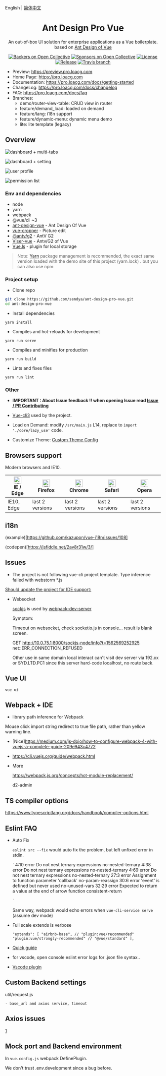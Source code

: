 English | [简体中文](./README.zh-CN.md)

<h1 align="center">Ant Design Pro Vue</h1>
<div align="center">
An out-of-box UI solution for enterprise applications as a Vue boilerplate. based on  <a href="https://vuecomponent.github.io/ant-design-vue/docs/vue/introduce-cn/" target="_blank">Ant Design of Vue</a>
</div>

<div align="center">

[![Backers on Open Collective](https://opencollective.com/ant-design-pro-vue/backers/badge.svg)](#backers) [![Sponsors on Open Collective](https://opencollective.com/ant-design-pro-vue/sponsors/badge.svg)](#sponsors) [![License](https://img.shields.io/npm/l/package.json.svg?style=flat)](https://github.com/sendya/ant-design-pro-vue/blob/master/LICENSE)
[![Release](https://img.shields.io/github/release/sendya/ant-design-pro-vue.svg?style=flat)](https://github.com/sendya/ant-design-pro-vue/releases/latest)
[![Travis branch](https://travis-ci.org/sendya/ant-design-pro-vue.svg?branch=master)](https://travis-ci.org/sendya/ant-design-pro-vue)

</div>

- Preview: https://preview.pro.loacg.com
- Home Page: https://pro.loacg.com
- Documentation: https://pro.loacg.com/docs/getting-started
- ChangeLog: https://pro.loacg.com/docs/changelog
- FAQ: https://pro.loacg.com/docs/faq
- Branches: 
  - demo/router-view-table: CRUD view in router
  - feature/demand_load: loaded on demand
  - feature/lang: i18n support
  - feature/dynamic-menu: dynamic menu demo
  - lite: lite template (legacy)


Overview
----

![dashboard + multi-tabs](https://static-2.loacg.com/open/static/github/20190224163345.jpg)

![dashboard + setting](https://static-2.loacg.com/open/static/github/20181126112124.png)

![user profile](https://static-2.loacg.com/open/static/github/20180916-134251.png)

![permission list](https://static-2.loacg.com/open/static/github/20180916-154937.png)


### Env and dependencies

- node
- yarn
- webpack
- @vue/cli ~3
- [ant-design-vue](https://github.com/vueComponent/ant-design-vue) - Ant Design Of Vue 
- [vue-cropper](https://github.com/xyxiao001/vue-cropper) - Picture edit
- [@antv/g2](https://antv.alipay.com/zh-cn/index.html) - AntV G2
- [Viser-vue](https://viserjs.github.io/docs.html#/viser/guide/installation)  - Antv/G2 of Vue
- [Vue.ls](https://github.com/RobinCK/vue-ls) - plugin for local storage
> Note:  [Yarn](https://yarnpkg.com/) package management is recommended, the exact same version loaded with the demo site of this project (yarn.lock) . but you can also use npm


### Project setup

- Clone repo
```bash
git clone https://github.com/sendya/ant-design-pro-vue.git
cd ant-design-pro-vue
```

- Install dependencies
```
yarn install
```

- Compiles and hot-reloads for development
```
yarn run serve
```

- Compiles and minifies for production
```
yarn run build
```

- Lints and fixes files
```
yarn run lint
```


### Other

- **IMPORTANT : About Issue feedback !! when opening Issue read [Issue / PR Contributing](https://github.com/sendya/ant-design-pro-vue/issues/90)**

- [Vue-cli3](https://cli.vuejs.org/guide/) used by the project.

- Load on Demand: modify `/src/main.js` L14,  replace to `import './core/lazy_use'` code.

- Customize Theme:  [Custom Theme Config](https://github.com/kokoroli/antd-awesome/blob/master/docs/Ant_Design_%E6%A0%B7%E5%BC%8F%E8%A6%86%E7%9B%96.md)


## Browsers support

Modern browsers and IE10.

| [<img src="https://raw.githubusercontent.com/alrra/browser-logos/master/src/edge/edge_48x48.png" alt="IE / Edge" width="24px" height="24px" />](http://godban.github.io/browsers-support-badges/)</br>IE / Edge | [<img src="https://raw.githubusercontent.com/alrra/browser-logos/master/src/firefox/firefox_48x48.png" alt="Firefox" width="24px" height="24px" />](http://godban.github.io/browsers-support-badges/)</br>Firefox | [<img src="https://raw.githubusercontent.com/alrra/browser-logos/master/src/chrome/chrome_48x48.png" alt="Chrome" width="24px" height="24px" />](http://godban.github.io/browsers-support-badges/)</br>Chrome | [<img src="https://raw.githubusercontent.com/alrra/browser-logos/master/src/safari/safari_48x48.png" alt="Safari" width="24px" height="24px" />](http://godban.github.io/browsers-support-badges/)</br>Safari | [<img src="https://raw.githubusercontent.com/alrra/browser-logos/master/src/opera/opera_48x48.png" alt="Opera" width="24px" height="24px" />](http://godban.github.io/browsers-support-badges/)</br>Opera |
| --- | --- | --- | --- | --- |
| IE10, Edge | last 2 versions | last 2 versions | last 2 versions | last 2 versions |

## i18n

(example)[https://github.com/kazupon/vue-i18n/issues/108]

(codepen)[https://jsfiddle.net/2av8r31w/3/]

## Issues

* The project is not following vue-cli project template. Type inference failed with webstorm *.js 

[Should update the project for IDE support:](https://intellij-support.jetbrains.com/hc/en-us/community/posts/115000556284-vue-import-component-Module-is-not-installed-)

* Websocket
  
  [sockjs](https://github.com/sockjs) is used by [webpack-dev-server](https://github.com/webpack/webpack-dev-server/issues/1628)
  
  Symptom:
  
    Timeout on websocket, check socketio.js in console... result is blank screen.

    GET http://10.0.75.1:8000/sockjs-node/info?t=1562569252925 net::ERR_CONNECTION_REFUSED

    Other use in same domain local interact can't visit dev server via 192.xx or SYD.LTD.PC1 
    since this server hard-code localhost, no route back.

## Vue UI

```
vue ui
```

## Webpack + IDE 

* library path inference for Webpack 

Mouse click import string redirect to true file path, rather than yellow warning line.

- [Nice]https://medium.com/js-dojo/how-to-configure-webpack-4-with-vuejs-a-complete-guide-209e943c4772

- https://cli.vuejs.org/guide/webpack.html

* More 
  
  https://webpack.js.org/concepts/hot-module-replacement/

  d2-admin 

## TS compiler options

https://www.typescriptlang.org/docs/handbook/compiler-options.html

## Eslint FAQ

* Auto Fix

    `eslint src --fix` would auto fix the problem, but left unfixed error in stdin.
    
    `
       4:10  error  Do not nest ternary expressions                          no-nested-ternary
       4:38  error  Do not nest ternary expressions                          no-nested-ternary
       4:69  error  Do not nest ternary expressions                          no-nested-ternary
      27:3   error  Assignment to function parameter 'callback'              no-param-reassign
      30:6   error  'event' is defined but never used                        no-unused-vars
      32:29  error  Expected to return a value at the end of arrow function  consistent-return

    `
    
    Same way, webpack would echo errors when `vue-cli-service serve` (assume dev mode)
    
* Full scale extends is verbose
  
  `
  "extends": [
        "airbnb-base",
        // "plugin:vue/recommended"
        "plugin:vue/strongly-recommended"
        // "@vue/standard"
    ],
  `
* [Quick guide](https://medium.com/@agm1984/how-to-set-up-es-lint-for-airbnb-vue-js-and-vs-code-a5ef5ac671e8)

* for vscode, open console eslint error logs for .json file syntax..

* [Vscode plugin](https://marketplace.visualstudio.com/items?itemName=dbaeumer.vscode-eslint)

## Custom Backend settings

util/request.js
  
    - base_url and axios service, timeout
  
## Axios issues

  [1](https://github.com/axios/axios/issues/960#issuecomment-320659373)

## Mock port and Backend environment

  In `vue.config.js` webpack DefinePlugin. 
  
  We don't trust .env.development since a bug before.
  

  